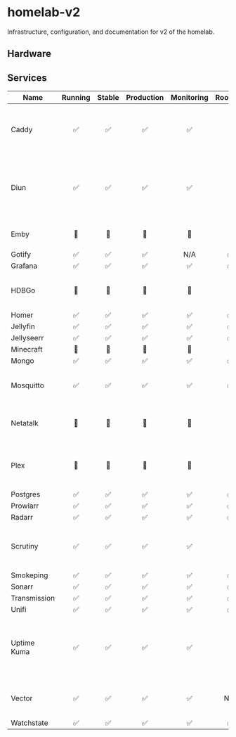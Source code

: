 # homelab-v2

Infrastructure, configuration, and documentation for v2 of the homelab.

## Hardware


## Services

| Name         | Running | Stable | Production | Monitoring | Rootless | Notes                                                   |
|--------------|:-------:|:------:|:----------:|:----------:|:--------:|---------------------------------------------------------|
| Caddy        |    ✅    |   ✅    |     ✅      |     ✅      |    🚫    | `caddy-docker-proxy`, needs Docker socket               |
| Diun         |    ✅    |   ✅    |     ✅      |     ✅      |    🚫    | Needs access to Docker socket, still needs tweaking     |
| Emby         |   🚫    |   🚫   |     🚫     |     🚫     |    🚫    | Will not migrate -> Jellyfin                            |
| Gotify       |    ✅    |   ✅    |     ✅      |    N/A     |    ✅     |                                                         |
| Grafana      |    ✅    |   ✅    |     ✅      |     ✅      |    ✅     |                                                         |
| HDBGo        |   🚫    |   🚫   |     🚫     |     🚫     |    🚫    | Will not migrate -> Prowlarr                            |
| Homer        |    ✅    |   ✅    |     ✅      |     ✅      |    ✅     |                                                         |
| Jellyfin     |    ✅    |   ✅    |     ✅      |     ✅      |    ✅     |                                                         |
| Jellyseerr   |    ✅    |   ✅    |     ✅      |     ✅      |    ✅     |                                                         |
| Minecraft    |   🚫    |   🚫   |     🚫     |     🚫     |    🚫    |                                                         |
| Mongo        |    ✅    |   ✅    |     ✅      |     ✅      |    ✅     |                                                         |
| Mosquitto    |    ✅    |   ✅    |     ✅      |     ✅      |    ✅     | Need to point mqtt.schu to new IP                       |
| Netatalk     |   🚫    |   🚫   |     🚫     |     🚫     |    🚫    | Not using, moving to Samba                              |
| Plex         |   🚫    |   🚫   |     🚫     |     🚫     |    🚫    | Plex has been great, but time to say bye.               |
| Postgres     |    ✅    |   ✅    |     ✅      |     ✅      |    ✅     |                                                         |
| Prowlarr     |    ✅    |   ✅    |     ✅      |     ✅      |    ✅     |                                                         |
| Radarr       |    ✅    |   ✅    |     ✅      |     ✅      |    ✅     |                                                         |
| Scrutiny     |    ✅    |   ✅    |     ✅      |     ✅      |    🚫    | Can't run rootless, SMART requires root                 | 
| Smokeping    |    ✅    |   ✅    |     ✅      |     ✅      |    ✅     |                                                         |
| Sonarr       |    ✅    |   ✅    |     ✅      |     ✅      |    ✅     |                                                         |
| Transmission |    ✅    |   ✅    |     ✅      |     ✅      |    ✅     |                                                         |
| Unifi        |    ✅    |   ✅    |     ✅      |     ✅      |    ✅     |                                                         |
| Uptime Kuma  |    ✅    |   ✅    |     ✅      |     ✅      |    🚫    | Not easy to run rootless, needs access to Docker socket |
| Vector       |    ✅    |   ✅    |     ✅      |     ✅      |   N/A    | Runs on the host, not Docker                            |
| Watchstate   |    ✅    |   ✅    |     ✅      |     ✅      |    ✅     |                                                         |

